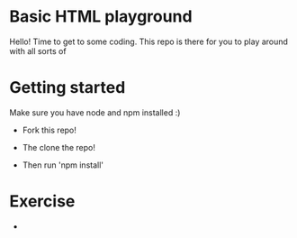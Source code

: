 # Basic HTML playground
Hello! Time to get to some coding. This repo is there for you to play around with all sorts of 

# Getting started
Make sure you have node and npm installed :) 

- Fork this repo!

- The clone the repo! 

- Then run 'npm install' 

# Exercise 

-